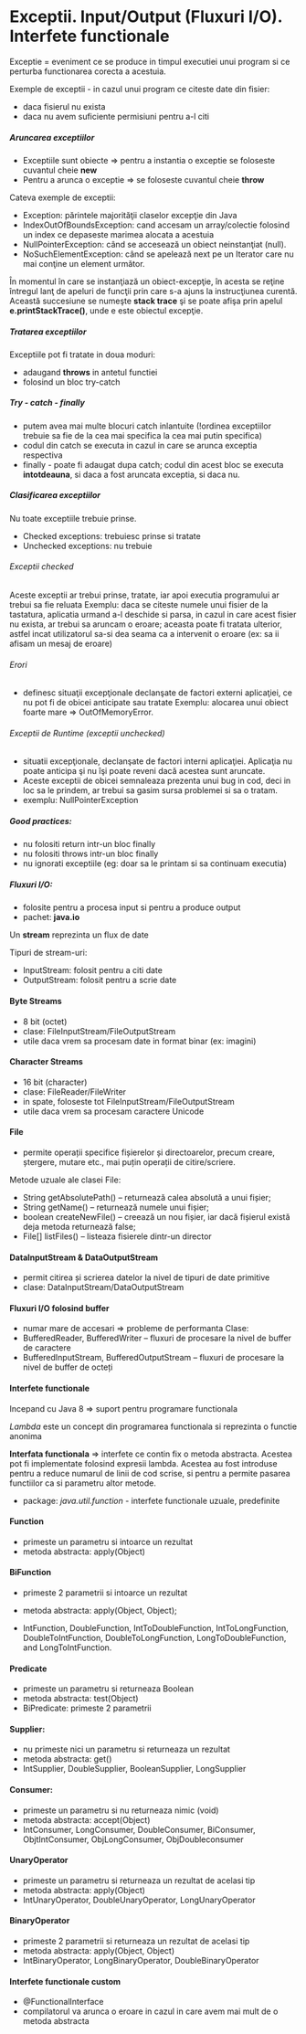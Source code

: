 # Exceptii. Input/Output (Fluxuri I/O). Interfete functionale


Exceptie = eveniment ce se produce in timpul executiei unui program si ce
perturba functionarea corecta a acestuia.

Exemple de exceptii - in cazul unui program ce citeste date din fisier:
- daca fisierul nu exista
- daca nu avem suficiente permisiuni pentru a-l citi


##### Aruncarea exceptiilor

- Exceptiile sunt obiecte => pentru a instantia o exceptie se foloseste cuvantul cheie **new**
- Pentru a arunca o exceptie => se foloseste cuvantul cheie **throw**

Cateva exemple de exceptii:

- Exception:  părintele majorităţii claselor excepţie din Java
- IndexOutOfBoundsException: cand accesam un array/colectie folosind un index ce depaseste marimea alocata a acestuia
- NullPointerException: când se accesează un obiect neinstanţiat (null).
- NoSuchElementException:  când se apelează next pe un Iterator care nu mai conţine un element următor.


În momentul în care se instanţiază un obiect-excepţie, în acesta se reţine
întregul lanţ de apeluri de funcţii prin care s-a ajuns la instrucţiunea
curentă. Această succesiune se numeşte **stack trace** şi se poate afişa
prin apelul **e.printStackTrace()**, unde e este obiectul excepţie.

##### Tratarea exceptiilor

Exceptiile pot fi tratate in doua moduri:

- adaugand **throws** in antetul functiei
- folosind un bloc try-catch

##### Try - catch - finally

- putem avea mai multe blocuri catch inlantuite (!ordinea exceptiilor trebuie sa fie de la
  cea mai specifica la cea mai putin specifica)
- codul din catch se executa in cazul in care se arunca exceptia respectiva
- finally - poate fi adaugat dupa catch; codul din acest bloc se executa **intotdeauna**,
  si daca a fost aruncata exceptia, si daca nu.

##### Clasificarea exceptiilor

Nu toate exceptiile trebuie prinse.


- Checked exceptions: trebuiesc prinse si tratate
- Unchecked exceptions: nu trebuie

###### Exceptii checked

Aceste exceptii ar trebui prinse, tratate, iar apoi executia programului ar trebui
sa fie reluata
Exemplu: daca se citeste numele unui fisier de la tastatura, aplicatia urmand a-l deschide si parsa, in cazul in care acest
fisier nu exista, ar trebui sa aruncam o eroare; aceasta poate fi tratata ulterior, astfel
incat utilizatorul sa-si dea seama ca a intervenit o eroare (ex: sa ii afisam un mesaj de eroare)

###### Erori

- definesc situaţii excepţionale declanşate de factori externi aplicaţiei,
  ce nu pot fi de obicei anticipate sau tratate
  Exemplu: alocarea unui obiect foarte mare =>  OutOfMemoryError.

###### Exceptii de Runtime (exceptii unchecked)

- situatii excepţionale, declanşate de factori interni aplicaţiei.
  Aplicaţia nu poate anticipa şi nu îşi poate reveni dacă acestea sunt aruncate.
- Aceste exceptii de obicei semnaleaza prezenta unui bug in cod, deci in loc sa le prindem, ar trebui sa gasim sursa
  problemei si sa o tratam.
- exemplu: NullPointerException

##### Good practices:

- nu folositi return intr-un bloc finally
- nu folositi throws intr-un bloc finally
- nu ignorati exceptiile (eg: doar sa le printam si sa continuam executia)


##### Fluxuri I/O:
- folosite pentru a procesa input si pentru a produce output
- pachet: **java.io**

Un **stream** reprezinta un flux de date

Tipuri de stream-uri:
- InputStream: folosit pentru a citi date
- OutputStream: folosit pentru a scrie date

#### Byte Streams

- 8 bit (octet)
- clase: FileInputStream/FileOutputStream
- utile daca vrem sa procesam date in format binar (ex: imagini)

#### Character Streams

- 16 bit (character)
- clase: FileReader/FileWriter
- in spate, foloseste tot FileInputStream/FileOutputStream
- utile daca vrem sa procesam caractere Unicode

#### File

- permite operații specifice fișierelor și directoarelor, precum creare, ștergere, mutare etc., mai puțin operații de citire/scriere.

Metode uzuale ale clasei File:
- String getAbsolutePath() – returnează calea absolută a unui fișier;
- String getName() – returnează numele unui fișier;
- boolean createNewFile() – creează un nou fișier, iar dacă fișierul există deja metoda returnează false;
- File[] listFiles() – listeaza fisierele dintr-un director

#### DataInputStream & DataOutputStream

- permit citirea și scrierea datelor la nivel de tipuri de date primitive
- clase: DataInputStream/DataOutputStream


#### Fluxuri I/O folosind buffer

- numar mare de accesari => probleme de performanta
  Clase:
- BufferedReader, BufferedWriter – fluxuri de procesare la nivel de buffer de caractere
- BufferedInputStream, BufferedOutputStream – fluxuri de procesare la nivel de buffer de octeți

#### Interfete functionale

Incepand cu Java 8 => suport pentru programare functionala

_Lambda_ este un concept din programarea functionala si reprezinta o functie anonima

**Interfata functionala** => interfete ce contin fix o metoda abstracta.
Acestea pot fi implementate folosind expresii lambda.
Acestea au fost introduse pentru a reduce numarul de linii de cod scrise, si pentru a permite
pasarea functiilor ca si parametru altor metode.

- package: _java.util.function_ - interfete functionale uzuale, predefinite

#### Function

- primeste un parametru si intoarce un rezultat
- metoda abstracta: apply(Object)

#### BiFunction

- primeste 2 parametrii si intoarce un rezultat
- metoda abstracta: apply(Object, Object);

- IntFunction, DoubleFunction, IntToDoubleFunction, IntToLongFunction,
  DoubleToIntFunction,
  DoubleToLongFunction, LongToDoubleFunction, and LongToIntFunction.

#### Predicate

- primeste un parametru si returneaza Boolean
- metoda abstracta: test(Object)
- BiPredicate: primeste 2 parametrii

#### Supplier:

- nu primeste nici un parametru si returneaza un rezultat
- metoda abstracta: get()
- IntSupplier, DoubleSupplier, BooleanSupplier, LongSupplier

#### Consumer:

- primeste un parametru si nu returneaza nimic (void)
- metoda abstracta: accept(Object)
- IntConsumer, LongConsumer, DoubleConsumer, BiConsumer, ObjtIntConsumer,
  ObjLongConsumer, ObjDoubleconsumer

#### UnaryOperator

- primeste un parametru si returneaza un rezultat de acelasi tip
- metoda abstracta: apply(Object)
- IntUnaryOperator, DoubleUnaryOperator, LongUnaryOperator

#### BinaryOperator

- primeste 2 parametrii si returneaza un rezultat de acelasi tip
- metoda abstracta: apply(Object, Object)
- IntBinaryOperator, LongBinaryOperator, DoubleBinaryOperator

#### Interfete functionale custom

- @FunctionalInterface
- compilatorul va arunca o eroare in cazul in care avem mai mult de o metoda abstracta